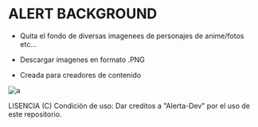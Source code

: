 # ALERT BACKGROUND
- Quita el fondo de diversas imagenees de personajes de anime/fotos etc...
  
- Descargar imagenes en formato .PNG
  
- Creada para creadores de contenido

![a](https://i.imgur.com/i2hH5sB.jpeg)

LISENCIA (C)
Condición de uso: Dar creditos a "Alerta-Dev" por el uso de este repositorio.
